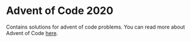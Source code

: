 # Advent of Code 2020

Contains solutions for advent of code problems. You can read more about Advent of Code [here](https://adventofcode.com/).
